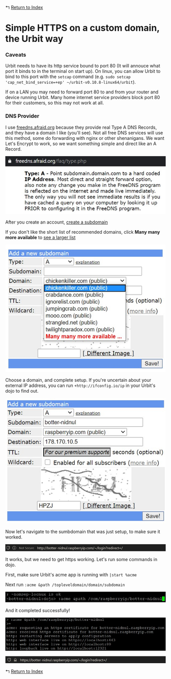 ↰ [Return to Index](index.md)

# Simple HTTPS on a custom domain, the Urbit way

### Caveats

Urbit needs to have its http service bound to port 80 (It will annouce what port it binds to in the terminal on start up). On linux, you can allow Urbit to bind to this port with the `setcap` command (e.g. `sudo setcap 'cap_net_bind_service=+ep' ~/urbit-v0.10.8-linux64/urbit`).

If on a LAN you may need to forward port 80 to and from your router and device running Urbit. Many home internet service providers block port 80 for their customers, so this may not work at all.

### DNS Provider

I use [freedns.afraid.org](https://freedns.afraid.org/) because they provide real Type A DNS Records, and they have a domain I like (you'll see). Not all free DNS services will use this method, some do forwarding with nginx or other shenanigans. We want Let's Encrypt to work, so we want something simple and direct like an A Record.

![Type A Definition](assets/type_a.jpg)

After you create an account, [create a subdomain](http://freedns.afraid.org/subdomain/)

If you don't like the short list of recommended domains, click **Many many more available** to [see a larger list](http://freedns.afraid.org/domain/registry/)

![Many many more domains](assets/chickenkiller.jpg)

Choose a domain, and complete setup. If you're uncertain about your external IP address, you can run `+http://ifconfig.io/ip` in your Urbit's dojo to find out.

![botter-nidnul.raspberryip.com setup](assets/raspberryip.jpg)

Now let's navigate to the sumbdomain that was just setup, to make sure it worked.

![Not Secure](assets/not_secure.jpg)

It works, but we need to get https working. Let's run some commands in dojo.

First, make sure Urbit's acme app is running with `|start %acme`

Next run `:acme &path /topleveldomain/domain/subdomain`

![:acme &path /com/raspberryip/botter-nidnul](assets/acme_path.jpg)

And it completed successfully!

![acme: received https certificate](assets/successful.jpg)

![Secure](assets/secure.jpg)

↰ [Return to Index](index.md)
